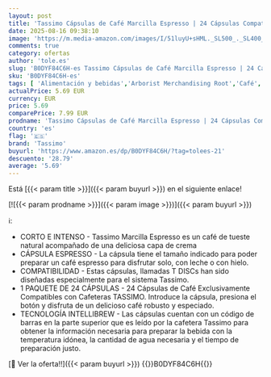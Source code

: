 ```yaml
---
layout: post
title: 'Tassimo Cápsulas de Café Marcilla Espresso | 24 Cápsulas Compatibles con Cafetera Tassimo'
date: 2025-08-16 09:38:10
image: 'https://m.media-amazon.com/images/I/51luyU+sHML._SL500_._SL400_.jpg'
comments: true
category: ofertas
author: 'tole.es'
slug: 'B0DYF84C6H-es Tassimo Cápsulas de Café Marcilla Espresso | 24 Cápsulas...'
sku: 'B0DYF84C6H-es'
tags: [ 'Alimentación y bebidas','Arborist Merchandising Root','Café','Café para Tassimo','Café para máquinas Tassimo','Café, té y bebidas','Cápsulas de café','Novedades en Alimentación y bebidas','Self Service','Special Features Stores','cafetera','dd53b5bc-bcd1-4c9b-ab43-793ed912ccdd_0','dd53b5bc-bcd1-4c9b-ab43-793ed912ccdd_2401','dd53b5bc-bcd1-4c9b-ab43-793ed912ccdd_3801','dd53b5bc-bcd1-4c9b-ab43-793ed912ccdd_5701','dd53b5bc-bcd1-4c9b-ab43-793ed912ccdd_901','tassimo','🇪🇸', ]
actualPrice: 5.69 EUR
currency: EUR
price: 5.69
comparePrice: 7.99 EUR
prodname: 'Tassimo Cápsulas de Café Marcilla Espresso | 24 Cápsulas Compatibles con Cafetera Tassimo'
country: 'es'
flag: '🇪🇸'
brand: 'Tassimo'
buyurl: 'https://www.amazon.es/dp/B0DYF84C6H/?tag=tolees-21'
descuento: '28.79'
average: '5.69'
---
```


Está [{{< param title >}}]({{< param buyurl >}}) en el siguiente enlace!

[![{{< param prodname >}}]({{< param image >}})]({{< param buyurl >}})

ℹ️:

- CORTO E INTENSO - Tassimo Marcilla Espresso es un café de tueste natural acompañado de una deliciosa capa de crema
- CÁPSULA ESPRESSO - La cápsula tiene el tamaño indicado para poder preparar un café espresso para disfrutar solo, con leche o con hielo.
- COMPATIBILIDAD - Estas cápsulas, llamadas T DISCs han sido diseñadas especialmente para el sistema Tassimo.
- 1 PAQUETE DE 24 CÁPSULAS - 24 Cápsulas de Café Exclusivamente Compatibles con Cafeteras TASSIMO. Introduce la cápsula, presiona el botón y disfruta de un delicioso café robusto y especiado.
- TECNOLOGÍA INTELLIBREW - Las cápsulas cuentan con un código de barras en la parte superior que es leído por la cafetera Tassimo para obtener la información necesaria para preparar la bebida con la temperatura idónea, la cantidad de agua necesaria y el tiempo de preparación justo.

[🛒 Ver la oferta!!]({{< param buyurl >}})
{{<world>}}B0DYF84C6H{{</world>}}
